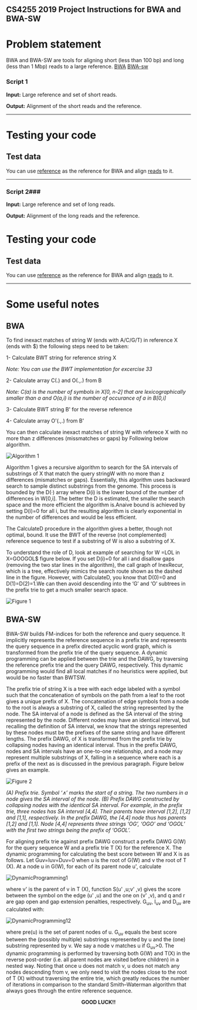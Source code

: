 ## CS4255 2019 Project Instructions for BWA and BWA-SW ##

# Problem statement #
BWA and BWA-SW are tools for aligning short (less than 100 bp) and long (less than 1 Mbp) reads to a large reference. 
[BWA](https://academic.oup.com/bioinformatics/article/25/14/1754/225615)
[BWA-sw](https://academic.oup.com/bioinformatics/article/26/5/589/211735)

### Script 1 ###

__Input:__  Large reference and set of short reads.

__Output:__ Alignment of the short reads and the reference.

---

# Testing your code #

## Test data ##
You can use [reference](bwa-reference.fasta) as the reference for BWA and align [reads](bwa-reads.fasta) to it. 

---

### Script 2###

__Input:__  Large reference and set of long reads.

__Output:__ Alignment of the long reads and the reference.

# Testing your code #

## Test data ##

You can use [reference](bwa-reference.fasta) as the reference for BWA and align [reads](bwa-reads.fasta) to it. 

---

# Some useful notes  #
## BWA ##

To find inexact matches of string W (ends with A/C/G/T) in reference X (ends with $) the following steps need to be taken:

1- Calculate BWT string for reference string X

*Note: You can use the BWT implementation for excercise 33*

2- Calculate array C(.) and O(.,.) from B

*Note: C(a) is the number of symbols in X[0, n-2] that are lexicographically smaller than a and O(a,i) is the number of occurance of a in B[0,i]*

3- Calculate BWT string B' for the reverse reference

4- Calculate array O'(.,.) from B'

You can then calculate inexact matches of string W with referece X with no more than z differences (missmatches or gaps) by Following below algorithm.

![Algorithm 1](https://i.imgur.com/tbqGFMo.png) 
 
Algorithm 1 gives a recursive algorithm to search for the SA intervals of
substrings of X that match the query stringW with no more than z differences
(mismatches or gaps). Essentially, this algorithm uses backward search to
sample distinct substrings from the genome. This process is bounded by the
D(·) array where D(i) is the lower bound of the number of differences in
W[0,i]. The better the D is estimated, the smaller the search space and the
more efficient the algorithm is.Anaive bound is achieved by setting D(i)=0 for all i, but the resulting algorithm is clearly exponential in the number of
differences and would be less efficient.

The CalculateD procedure in the algorithm gives a better, though not optimal,
bound. It use the BWT of the reverse (not complemented)
reference sequence to test if a substring of W is also a substring of X.

To understand the role of D, look at example of searching
for W =LOL in X=GOOGOL$ figure below. If you set D(i)=0 for all i and
disallow gaps (removing the two star lines in the algorithm), the call graph
of InexRecur, which is a tree, effectively mimics the search route shown
as the dashed line in the figure. However, with CalculateD, you know that
D(0)=0 and D(1)=D(2)=1.We can then avoid descending into the ‘G’ and
‘O’ subtrees in the prefix trie to get a much smaller search space.

![Figure 1](https://i.imgur.com/wVpLecs.png)


## BWA-SW ##

BWA-SW builds FM-indices for both the reference and query sequence. It
implicitly represents the reference sequence in a prefix trie and represents
the query sequence in a prefix directed acyclic word graph, which is transformed from the prefix trie of the query
sequence. A dynamic programming can be applied between
the trie and the DAWG, by traversing the reference prefix trie and the
query DAWG, respectively. This dynamic programming would find all local
matches if no heuristics were applied, but would be no faster than BWTSW.

The prefix trie of string X is a tree with each edge labeled with a symbol
such that the concatenation of symbols on the path from a leaf to the root
gives a unique prefix of X. The concatenation of edge symbols from a node
to the root is always a substring of X, called the string represented by the
node. The SA interval of a node is defined as the SA interval of the string
represented by the node. Different nodes may have an identical interval, but
recalling the definition of SA interval, we know that the strings represented
by these nodes must be the prefixes of the same string and have different
lengths.
The prefix DAWG, of X is transformed from the prefix trie by collapsing
nodes having an identical interval. Thus in the prefix DAWG, nodes and SA
intervals have an one-to-one relationship, and a node may represent multiple
substrings of X, falling in a sequence where each is a prefix of the next as is
discussed in the previous paragraph. Figure below gives an example.

![Figure 2](https://i.imgur.com/lYbygA5.png)

*(A) Prefix trie. Symbol ‘∧’ marks the start of a string. The two numbers in a node gives the
SA interval of the node. (B) Prefix DAWG constructed by collapsing nodes
with the identical SA interval. For example, in the prefix trie, three nodes
has SA interval [4,4]. Their parents have interval [1,2], [1,2] and [1,1],
respectively. In the prefix DAWG, the [4,4] node thus has parents [1,2] and
[1,1]. Node [4,4] represents three strings ‘OG’, ‘OGO’ and ‘OGOL’ with the
first two strings being the prefix of ‘OGOL’.*

For aligning prefix trie against prefix DAWG construct a prefix DAWG G(W) for the query sequence W and a prefix
trie T (X) for the reference X. The dynamic programming for calculating the
best score between W and X is as follows. Let Guv=Iuv=Duv=0 when u is
the root of G(W) and v the root of T (X). At a node u in G(W), for each of
its parent node u', calculate

![DynamicProgramming1](https://i.imgur.com/Z4jFUVb.png)

where v' is the parent of v in T (X), function S(u'
,u;v'
,v) gives the score
between the symbol on the edge (u'
,u) and the one on (v'
,v), and q and r
are gap open and gap extension penalties, respectively. G<sub>uv</sub>, I<sub>uv</sub> and D<sub>uv</sub> are
calculated with:

![DynamicProgramming12](https://i.imgur.com/RaKkwfw.png)

where pre(u) is the set of parent nodes of u. G<sub>uv</sub> equals the best score between
the (possibly multiple) substrings represented by u and the (one) substring
represented by v. We say a node v matches u if G<sub>uv</sub>>0.
The dynamic programming is performed by traversing both G(W) and
T(X) in the reverse post-order (i.e. all parent nodes are visited before
children) in a nested way. Noting that once u does not match v, u does not
match any nodes descending from v, we only need to visit the nodes close
to the root of T (X) without traversing the entire trie, which greatly reduces
the number of iterations in comparison to the standard Smith–Waterman
algorithm that always goes through the entire reference sequence.





<center> <b> GOOD LUCK!! </b> </center>


